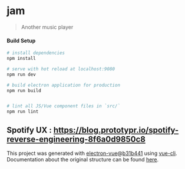 # jam

> Another music player

#### Build Setup

``` bash
# install dependencies
npm install

# serve with hot reload at localhost:9080
npm run dev

# build electron application for production
npm run build


# lint all JS/Vue component files in `src/`
npm run lint

```

Spotify UX : https://blog.prototypr.io/spotify-reverse-engineering-8f6a0d9850c8
---

This project was generated with [electron-vue](https://github.com/SimulatedGREG/electron-vue)@[b31b441](https://github.com/SimulatedGREG/electron-vue/tree/b31b44123ad42acac12337c4955df4ead853f0df) using [vue-cli](https://github.com/vuejs/vue-cli). Documentation about the original structure can be found [here](https://simulatedgreg.gitbooks.io/electron-vue/content/index.html).
